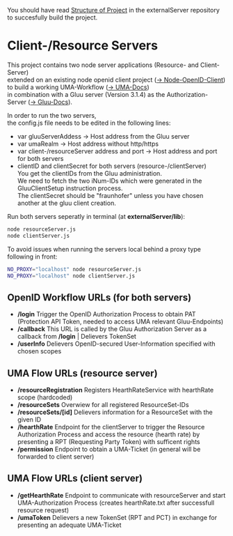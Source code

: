 You should have read [Structure of Project](https://gitlab.iosb.fraunhofer.de/kastel/externalServer/blob/master/StructureOfProject.md) in the externalServer repository to succesfully build the project.  

Client-/Resource Servers
==============================
This project contains two node server applications (Resource- and Client-Server)  
extended on an existing node openid client project ([-> Node-OpenID-Client](https://github.com/panva/node-openid-client))  
to build a working UMA-Workflow
([-> UMA-Docs](https://docs.kantarainitiative.org/uma/rec-uma-core.html))  
in combination with a Gluu server (Version 3.1.4) as
the Authorization-Server ([-> Gluu-Docs](https://gluu.org/docs/ce/3.1.4/)).

In order to run the two servers,   
the config.js file needs to be edited in the following lines:
- var gluuServerAddess -> Host address from the Gluu server
- var umaRealm -> Host address without http/https
- var client-/resourceServer address and port -> Host address and port for both servers
- clientID and clientSecret for both servers (resource-/clientServer)  
You get the clientIDs from the Gluu administration.   
We need to fetch the two iNum-IDs which were generated in the GluuClientSetup instruction process.  
The clientSecret should be "fraunhofer" unless you have chosen another at the gluu client creation.

Run both servers seperatly in terminal (at **externalServer/lib**):
```sh
node resourceServer.js
node clientServer.js
```
To avoid issues when running the servers local behind a proxy type following in front:
```sh
NO_PROXY="localhost" node resourceServer.js
NO_PROXY="localhost" node clientServer.js
```

OpenID Workflow URLs (for both servers)
---

- **/login** Trigger the OpenID Authorization Process to obtain PAT (Protection API Token, needed to access UMA relevant Gluu-Endpoints)
- **/callback** This URL is called by the Gluu Authorization Server as a callback from  **/login** | Delievers TokenSet
- **/userInfo** Delievers OpenID-secured User-Information specified with chosen scopes

UMA Flow URLs (resource server)
---
- **/resourceRegistration** Registers HearthRateService with hearthRate scope (hardcoded)
- **/resourceSets** Overwiew for all registered ResourceSet-IDs
- **/resourceSets/[id]** Delievers information for a ResourceSet with the given ID
- **/hearthRate** Endpoint for the clientServer to trigger the Resource Authorization Process and access the resource (hearth rate) by presenting a RPT (Requesting Party Token) with sufficent rights
- **/permission** Endpoint to obtain a UMA-Ticket (in general will be forwarded to client server)


UMA Flow URLs (client server)
---

- **/getHearthRate** Endpoint to communicate with resourceServer and start UMA-Authorization Process (creates hearthRate.txt after successfull resource request)
- **/umaToken** Delievers a new TokenSet (RPT and PCT) in exchange for presenting an adequate UMA-Ticket



